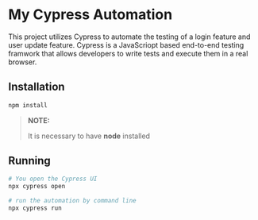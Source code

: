 # My Cypress Automation 

This project utilizes Cypress to automate the testing of a login feature and user update feature.
Cypress is a JavaScriopt based end-to-end testing framwork that allows developers to write tests 
and execute them in a real browser.

## Installation
```bash
npm install
```
> **NOTE:**
> 
> It is necessary to have **node** installed
>
## Running
```bash
# You open the Cypress UI
npx cypress open

# run the automation by command line
npx cypress run
```

